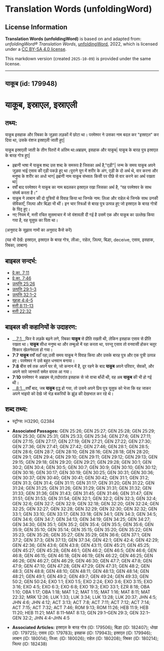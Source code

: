 # Translation Words (unfoldingWord)

## License Information

**Translation Words (unfoldingWord)** is based on and adapted from: _unfoldingWord® Translation Words_, [unfoldingWord](https://unfoldingword.org/utw), 2022, which is licensed under a [CC BY-SA 4.0 license](https://creativecommons.org/licenses/by-sa/4.0/legalcode.en).

This markdown version (created `2025-10-09`) is provided under the same license.



--------------------------------

## याकूब (id: 179948)

याकूब, इस्राएल, इस्राएली
========================

तथ्य:
-----

याकूब इसहाक और रिबका के जुड़वा लड़कों में छोटा था। परमेश्वर ने उसका नाम बदल कर "इस्राएल" कर दिया था, उसके वंशज इस्राएली जाती हुए\|

याकूब इस्राएली जाती के तीन पितरों में अंतिम था:अब्राहम, इसहाक और याकूब\| याकूब के बारह पुत्र इस्राएल के बारह गोत्र हुए\|

* इब्रानी भाषा में याकूब शब्द उस शब्द के समरूप है जिसका अर्थ है,"एड़ी"\| जन्म के समय याकूब अपने जुड़वा भाई एसाव की एड़ी पकड़े हुए था।पुराने युग में शरीर के अंग, एड़ी के दो अर्थ थे, वार करना और मनुष्य के शरीर का अधो भाग\| इब्रानी नाम याकूब संभवतः किसी पर पीछे से वार करने का अर्थ रखता था\|
* वर्षों बाद परमेश्वर ने याकूब का नाम बदलकर इस्राएल रखा जिसका अर्थ है, “वह परमेश्वर के साथ संघर्ष करता है।”
* याकूब ने लाबान की दो पुत्रियों से विवाह किया था जिनके नाम: लिआ और राहेल थे जिनके साथ उनकी सेविकाएँ, जिल्पा और बिल्हा भी थीं। इन चार स्त्रिओं से बारह पुत्र उत्पन्न हुए जो इस्राएल के बारह गोत्रों के पितृ हुए।
* नए नियम में, मत्ती रचित सुसमाचार में जो वंशावली दी गई है उसमें एक और याकूब का उल्लेख किया गया है, वह यूसुफ का पिता था।

(अनुवाद के सुझाव नामों का अनुवाद कैसे करें)

(यह भी देखें: इस्राएल, इस्राएल के बारह गोत्र, लीआ:, राहेल, ज़िल्पा, बिल्हा, deceive, एसाव, इसहाक, रिबका, लाबान)

बाइबल सन्दर्भ:
--------------

* [प्रे.का. 7:11](https://ref.ly/Acts7:11)
* [प्रे.का. 7:46](https://ref.ly/Acts7:46)
* [उत्पत्ति 25:26](https://ref.ly/Gen25:26)
* [उत्पत्ति 29:1–3](https://ref.ly/Gen29:1-Gen29:3)
* [उत्पत्ति 32:1–2](https://ref.ly/Gen32:1-Gen32:2)
* [यूहन्ना 4:4–5](https://ref.ly/John4:4-John4:5)
* [मत्ती 8:11–13](https://ref.ly/Matt8:11-Matt8:13)
* [मत्ती 22:32](https://ref.ly/Matt22:32)

बाइबल की कहानियों के उदाहरण:
----------------------------

* \_\_[7:1](rc://*/tn/help/obs/07/01)\_\_फिर वे लड़के बढ़ने लगे, रिबका **याकूब** से प्रीति रखती थी, लेकिन इसहाक एसाव से प्रीति रखता था। **याकूब** सीधा मनुष्य था और तम्बुओ में रहा करता था, परन्तु एसाव तो वनवासी होकर चतुर शिकार खेलनेवाला हो गया।
* **7:7** **याकूब** वर्षों वहाँ रहा,उसी समय याकूब ने विवाह किया और उसके बारह पुत्र और एक पुत्री उत्पन्न हए। परमेश्वर ने उसे बहुत धनवान बनाया।
* **7:8** बीस वर्ष तक अपने घर से, जो कनान में है, दूर रहने के बाद **याकूब** अपने परिवार, सेवकों, और अपने सारे जानवरों समेत वापस आ गया।
* **7:10** परमेश्वर ने अब्राहम से,तदोपरांत इसहाक से जो वाचा बाँधी थी, वह अब **याकूब** की भी हो गई थी।
* \_\_[8:1](rc://*/tn/help/obs/08/01)\_\_वर्षों बाद, जब **याकूब** वृद्ध हो गया, तो उसने अपने प्रिय पुत्र यूसुफ को भेजा कि वह जाकर अपने भाइयो को देखे जो भेड़ बकरियों के झुंड की देखभाल कर रहे थे।

शब्द तथ्य:
----------

* स्ट्रोंग्स: H3290, G2384

* **Associated Passages:** GEN 25:26; GEN 25:27; GEN 25:28; GEN 25:29; GEN 25:30; GEN 25:31; GEN 25:33; GEN 25:34; GEN 27:6; GEN 27:11; GEN 27:15; GEN 27:17; GEN 27:19; GEN 27:21; GEN 27:22; GEN 27:30; GEN 27:36; GEN 27:41; GEN 27:42; GEN 27:46; GEN 28:1; GEN 28:5; GEN 28:6; GEN 28:7; GEN 28:10; GEN 28:16; GEN 28:18; GEN 28:20; GEN 29:1; GEN 29:4; GEN 29:10; GEN 29:11; GEN 29:12; GEN 29:13; GEN 29:15; GEN 29:18; GEN 29:20; GEN 29:21; GEN 29:28; GEN 30:1; GEN 30:2; GEN 30:4; GEN 30:5; GEN 30:7; GEN 30:9; GEN 30:10; GEN 30:12; GEN 30:16; GEN 30:17; GEN 30:19; GEN 30:25; GEN 30:31; GEN 30:36; GEN 30:37; GEN 30:40; GEN 30:41; GEN 30:42; GEN 31:1; GEN 31:2; GEN 31:3; GEN 31:4; GEN 31:11; GEN 31:17; GEN 31:20; GEN 31:22; GEN 31:24; GEN 31:25; GEN 31:26; GEN 31:29; GEN 31:31; GEN 31:32; GEN 31:33; GEN 31:36; GEN 31:43; GEN 31:45; GEN 31:46; GEN 31:47; GEN 31:51; GEN 31:53; GEN 31:54; GEN 32:1; GEN 32:2; GEN 32:3; GEN 32:4; GEN 32:6; GEN 32:7; GEN 32:9; GEN 32:18; GEN 32:20; GEN 32:24; GEN 32:25; GEN 32:27; GEN 32:28; GEN 32:29; GEN 32:30; GEN 32:32; GEN 33:1; GEN 33:10; GEN 33:17; GEN 33:18; GEN 34:1; GEN 34:3; GEN 34:5; GEN 34:6; GEN 34:7; GEN 34:13; GEN 34:19; GEN 34:25; GEN 34:27; GEN 34:30; GEN 35:1; GEN 35:2; GEN 35:4; GEN 35:5; GEN 35:6; GEN 35:9; GEN 35:10; GEN 35:14; GEN 35:15; GEN 35:20; GEN 35:22; GEN 35:23; GEN 35:26; GEN 35:27; GEN 35:29; GEN 36:6; GEN 37:1; GEN 37:2; GEN 37:3; GEN 37:13; GEN 37:34; GEN 42:1; GEN 42:4; GEN 42:29; GEN 42:36; GEN 43:6; GEN 43:8; GEN 43:11; GEN 45:21; GEN 45:25; GEN 45:27; GEN 45:28; GEN 46:1; GEN 46:2; GEN 46:5; GEN 46:6; GEN 46:8; GEN 46:15; GEN 46:18; GEN 46:19; GEN 46:22; GEN 46:25; GEN 46:26; GEN 46:27; GEN 46:29; GEN 46:30; GEN 47:7; GEN 47:8; GEN 47:9; GEN 47:10; GEN 47:28; GEN 47:29; GEN 47:31; GEN 48:2; GEN 48:3; GEN 48:8; GEN 48:10; GEN 48:11; GEN 48:13; GEN 48:14; GEN 48:21; GEN 49:1; GEN 49:2; GEN 49:7; GEN 49:24; GEN 49:33; GEN 50:2; GEN 50:24; EXO 1:1; EXO 1:5; EXO 2:24; EXO 3:6; EXO 3:15; EXO 3:16; EXO 4:5; EXO 6:3; EXO 6:8; EXO 19:3; EXO 33:1; EZR 8:18; OBA 1:10; OBA 1:17; OBA 1:18; MAT 1:2; MAT 1:15; MAT 1:16; MAT 8:11; MAT 22:32; MRK 12:26; LUK 1:33; LUK 3:34; LUK 13:28; LUK 20:37; JHN 4:5; JHN 4:6; JHN 4:12; ACT 3:13; ACT 7:8; ACT 7:11; ACT 7:12; ACT 7:14; ACT 7:15; ACT 7:32; ACT 7:46; ROM 9:13; ROM 11:26; HEB 11:9; HEB 11:20; HEB 11:21; MAT 8:11–MAT 8:13; GEN 29:1–GEN 29:3; GEN 32:1–GEN 32:2; JHN 4:4–JHN 4:5
* **Associated Articles:** इस्राएल के बारह गोत्र (ID: 179506); बिल्हा (ID: 182407); धोखा (ID: 179725); एसाव (ID: 179783); इसहाक (ID: 179943); इस्राएल (ID: 179946); लाबान (ID: 180014); लिआ: (ID: 180026); राहेल (ID: 180208); रिबका (ID: 180214); जिल्पा (ID: 182438)

